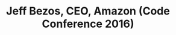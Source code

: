 ---
categories: ['podcasts', 'tech', 'all_articles']
provider_display: "www.recode.net"
provider_name: "Recode Replay"
favicon_url: "https://cdn0.vox-cdn.com/uploads/chorus_asset/file/6397031/recode_favicon-64.0.png"
title: "Jeff Bezos, CEO, Amazon (Code Conference 2016)"
published: "2016-06-01T23:50:44"
source: http://www.recode.net/2016/6/1/11826718/jeff-bezos-amazon-full-video-code
raw_source: http://rss.art19.com/episodes/b9d8ce37-caa6-4331-bdcc-ac1989d6c54f.mp3
thumbnail: http://discover.pocketcasts.com/discover/images/400/abf451e0-f67f-0132-147a-059c869cc4eb.jpg
---